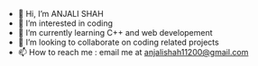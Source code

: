 - 👋 Hi, I’m ANJALI SHAH
- 👀 I’m interested in coding
- 🌱 I’m currently learning C++ and web developement
- 💞️ I’m looking to collaborate on coding related projects
- 📫 How to reach me : email me at anjalishah11200@gmail.com

<!---
An11200/An11200 is a ✨ special ✨ repository because its `README.md` (this file) appears on your GitHub profile.
You can click the Preview link to take a look at your changes.
--->
